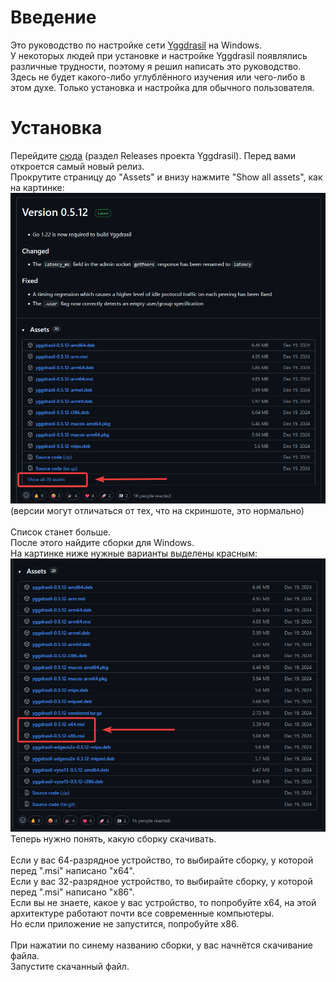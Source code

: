 # Введение
Это руководство по настройке сети [Yggdrasil](https://github.com/yggdrasil-network/yggdrasil-go) на Windows.
<br>У некоторых людей при установке и настройке Yggdrasil появлялись различные трудности, поэтому я решил написать это руководство.
<br>Здесь не будет какого-либо углублённого изучения или чего-либо в этом духе. Только установка и настройка для обычного пользователя.

# Установка
Перейдите [сюда](https://github.com/yggdrasil-network/yggdrasil-go/releases) (раздел Releases проекта Yggdrasil). Перед вами откроется самый новый релиз.
<br>Прокрутите страницу до "Assets" и внизу нажмите "Show all assets", как на картинке:<br>
![scr1](images/firefox_Az41Y4s9kU.png)
<br>(версии могут отличаться от тех, что на скриншоте, это нормально)<br>
<br>Список станет больше.
<br>После этого найдите сборки для Windows.
<br>На картинке ниже нужные варианты выделены красным:
![scr2](images/firefox_0ziSCO9xlT.png)
<br>Теперь нужно понять, какую сборку скачивать.
<br>
<br>Если у вас 64-разрядное устройство, то выбирайте сборку, у которой перед ".msi" написано "x64".
<br>Если у вас 32-разрядное устройство, то выбирайте сборку, у которой перед ".msi" написано "x86".
<br>Если вы не знаете, какое у вас устройство, то попробуйте x64, на этой архитектуре работают почти все современные компьютеры.
<br>Но если приложение не запустится, попробуйте x86.
<br>
<br>При нажатии по синему названию сборки, у вас начнётся скачивание файла.
<br>Запустите скачанный файл.
